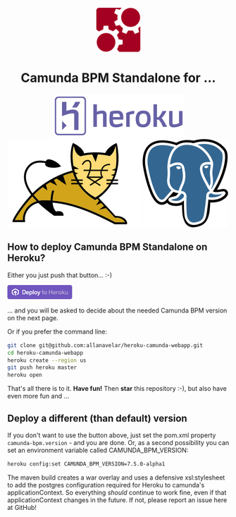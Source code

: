 <p align="center">
    <img src=".github/images/camunda.png" alt="camunda" title="camunda"/>
    <h1 align="center">Camunda BPM Standalone for ...</h1>
</p>

<p align="center">
    <a href="http://www.heroku.com" target="_blank">
        <img src=".github/images/heroku.png" alt="heroku" title="heroku"/></a>
    <a href="http://tomcat.apache.org" target="_blank">
        <img src=".github/images/tomcat.svg?" alt="tomcat" title="tomcat"/></a>
    <a href="http://www.postgresql.org" target="_blank">
        <img src=".github/images/postgresql.svg?" alt="postgresql" title="postgresql"/></a>
</p>

## How to deploy Camunda BPM Standalone on Heroku?

Either you just push that button... :-)

[![Deploy](.github/images/heroku-button.png)](https://heroku.com/deploy)

... and you will be asked to decide about the needed Camunda BPM version on the next page.

Or if you prefer the command line:

```bash
git clone git@github.com:allanavelar/heroku-camunda-webapp.git
cd heroku-camunda-webapp
heroku create --region us
git push heroku master
heroku open
```

That's all there is to it. **Have fun!** Then **star** this repository :-), but also have even more fun and ...

## Deploy a different (than default) version

If you don't want to use the button above, just set the pom.xml property `camunda-bpm.version` - and you are done. Or, as a second possibility you can set an environment variable called CAMUNDA_BPM_VERSION:

```bash
heroku config:set CAMUNDA_BPM_VERSION=7.5.0-alpha1
```

The maven build creates a war overlay and uses a defensive xsl:stylesheet to add the postgres configuration required for Heroku to camunda's applicationContext. So everything *should* continue to work fine, even if that applicationContext changes in the future. If not, please report an issue here at GitHub!
